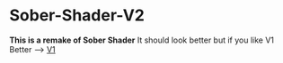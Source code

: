 # Sober-Shader-V2

**This is a remake of Sober Shader**
It should look better but if you like V1 Better --> [V1](https://github.com/Synatty/Sober-Shader/tree/main)

